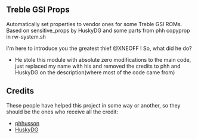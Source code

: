 ## Treble GSI Props

Automatically set properties to vendor ones for some Treble GSI ROMs. Based on sensitive_props by HuskyDG and some parts from phh copyprop in rw-system.sh

I'm here to introduce you the greatest thief @XNEOFF !
So, what did he do?

* He stole this module with absolute zero modifications to the main code, just replaced my name with his and removed the credits to phh and HuskyDG on the description(where most of the code came from)


## Credits
These people have helped this project in some way or another, so they should be the ones who receive all the credit:
- [phhusson](https://github.com/phhusson)
- [HuskyDG](https://github.com/HuskyDG)
